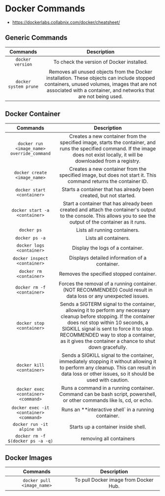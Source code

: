 # Docker Commands

- https://dockerlabs.collabnix.com/docker/cheatsheet/

## Generic Commands

|Commands|Description|
|:-:|:-:|
|`docker version`|To check the version of Docker installed.|
|`docker system prune`|Removes all unused objects from the Docker installation. These objects can include stopped containers, unused volumes, images that are not associated with a container, and networks that are not being used.|

## Docker Container

|Commands|Description|
|:-:|:-:|
|`docker run <image_name> override_command`|Creates a new container from the specified image, starts the container, and runs the specified command. If the image does not exist locally, it will be downloaded from a registry.|
|`docker create <image_name>`|Creates a new container from the specified image, but does not start it. This command returns the container ID.|
|`docker start <container>`|Starts a container that has already been created, but not started.|
|`docker start -a <container>`|Start a container that has already been created and attach the container's output to the console. This allows you to see the output of the container as it runs.|
|`docker ps`|Lists all running containers.|
|`docker ps -a`|Lists all containers.|
|`docker logs <container>`|Display the logs of a container.|
|`docker inspect <container>`|Displays detailed information of a container.|
|`docker rm <container>`|Removes the specified stopped container.|
|`docker rm -f <container>`|Forces the removal of a running container. (NOT RECOMMENDED) Could result in data loss or any unexpected issues.|
|`docker stop <container>`|Sends a SIGTERM signal to the container, allowing it to perform any necessary cleanup before stopping. If the container does not stop within 10 seconds, a SIGKILL signal is sent to force it to stop. RECOMMENDED way to stop a container, as it gives the container a chance to shut down gracefully.|
|`docker kill <container>`|Sends a SIGKILL signal to the container, immediately stopping it without allowing it to perform any cleanup. This can result in data loss or other issues, so it should be used with caution.|
|`docker exec <container> <command>`|Runs a command in a running container. Command can be bash script, powershell, or other commands like ls, cd, or echo.|
|`docker exec -it <container> <command>`|Runs an **interactive shell` in a running container.|
|`docker run -it alpine sh`|Starts up a container inside shell.|
|`docker rm -f $(docker ps -a -q)`|removing all containers|

## Docker Images

|Commands|Description|
|:-:|:-:|
|`docker pull <image_name>`|To pull Docker image from Docker Hub.|
